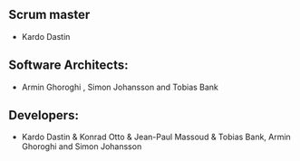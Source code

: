 ## Scrum master 
* Kardo Dastin

## Software Architects:
* Armin Ghoroghi , Simon Johansson and Tobias Bank

## Developers: 
* Kardo Dastin & Konrad Otto & Jean-Paul Massoud & Tobias Bank, Armin Ghoroghi and Simon Johansson